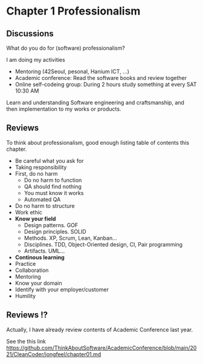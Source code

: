 # Chapter 1 Professionalism

## Discussions

What do you do for (software) professionalism?

I am doing my activities

- Mentoring (42Seoul, pesonal, Hanium ICT, ...)
- Academic conference: Read the software books and review together
- Online self-codeing group: During 2 hours study something at every SAT 10:30 AM

Learn and understanding Software engineering and craftsmanship, and then implementation to my works or products.

## Reviews

To think about professionalism, good enough listing table of contents this chapter.

- Be careful what you ask for
- Taking responsibility
- First, do no harm
  - Do no harm to function
  - QA should find nothing
  - You must know it works
  - Automated QA
- Do no harm to structure
- Work ethic
- **Know your field**
  - Design patterns. GOF
  - Design principles. SOLID
  - Methods. XP, Scrum, Lean, Kanban...
  - Disciplines. TDD, Object-Oriented design, CI, Pair programming
  - Artifacts. UML...
- **Continous learning**
- Practice
- Collaboration
- Mentoring
- Know your domain
- Identify with your employer/customer
- Humility

## Reviews !?

Actually, I have already review contents of Academic Conference last year.

See the this link
https://github.com/ThinkAboutSoftware/AcademicConference/blob/main/2021/CleanCoder/jongfeel/chapter01.md